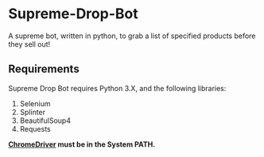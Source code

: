 # Supreme-Drop-Bot
A supreme bot, written in python, to grab a list of specified products before they sell out!

## Requirements
Supreme Drop Bot requires Python 3.X, and the following libraries:

1. Selenium
2. Splinter
3. BeautifulSoup4
4. Requests

__[ChromeDriver](https://sites.google.com/a/chromium.org/chromedriver/) must be in the System PATH.__
